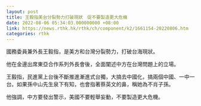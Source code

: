 ```yaml
---
layout: post
title: 王毅指美台分裂勢力打破現狀　促不要製造更大危機
date: 2022-08-06 05:34:03.000000000 +08:00
link: https://news.rthk.hk/rthk/ch/component/k2/1661154-20220806.htm
categories: rthk
---
```


國務委員兼外長王毅指，是美方和台灣分裂勢力，打破台海現狀。

他在金邊出席東亞合作系列外長會後，全面闡述中方在台灣問題上的立場。

王毅指，民進黨上台後不斷推進漸進式台獨，大搞去中國化，搞兩個中國、一中一台。如果孫中山先生泉下有知，也會指著蔡英文的鼻，稱她為不肖子孫。

他強調，中方要發出警示，美國不要輕舉妄動，不要製造更大危機。
